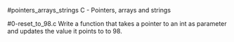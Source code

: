 #pointers_arrays_strings
C - Pointers, arrays and strings

#0-reset_to_98.c
Write a function that takes a pointer to an int as parameter and updates
the value it points to to 98.
